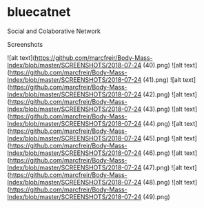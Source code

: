# bluecatnet
Social and Colaborative Network

Screenshots

![alt text](https://github.com/marcfreir/Body-Mass-Index/blob/master/SCREENSHOTS/2018-07-24 (40).png)
![alt text](https://github.com/marcfreir/Body-Mass-Index/blob/master/SCREENSHOTS/2018-07-24 (41).png)
![alt text](https://github.com/marcfreir/Body-Mass-Index/blob/master/SCREENSHOTS/2018-07-24 (42).png)
![alt text](https://github.com/marcfreir/Body-Mass-Index/blob/master/SCREENSHOTS/2018-07-24 (43).png)
![alt text](https://github.com/marcfreir/Body-Mass-Index/blob/master/SCREENSHOTS/2018-07-24 (44).png)
![alt text](https://github.com/marcfreir/Body-Mass-Index/blob/master/SCREENSHOTS/2018-07-24 (45).png)
![alt text](https://github.com/marcfreir/Body-Mass-Index/blob/master/SCREENSHOTS/2018-07-24 (46).png)
![alt text](https://github.com/marcfreir/Body-Mass-Index/blob/master/SCREENSHOTS/2018-07-24 (47).png)
![alt text](https://github.com/marcfreir/Body-Mass-Index/blob/master/SCREENSHOTS/2018-07-24 (48).png)
![alt text](https://github.com/marcfreir/Body-Mass-Index/blob/master/SCREENSHOTS/2018-07-24 (49).png)
